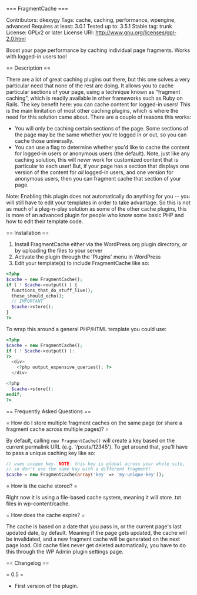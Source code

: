 === FragmentCache ===

Contributors: dkexygy
Tags: cache, caching, performance, wpengine, advanced
Requires at least: 3.0.1
Tested up to: 3.5.1
Stable tag: trunk
License: GPLv2 or later
License URI: http://www.gnu.org/licenses/gpl-2.0.html

Boost your page performance by caching individual page fragments. Works with logged-in users too! 

== Description ==

There are a lot of great caching plugins out there, but this one solves a very particular need that none of the rest are doing. It allows you to cache particular sections of your page, using a technique known as "fragment caching", which is readily available in other frameworks such as Ruby on Rails. The key benefit here: you can cache content for logged-in users! This is the main limitation of most other caching plugins, which is where the need for this solution came about. There are a couple of reasons this works:

* You will only be caching certain sections of the page. Some sections of the page may be the same whether you're logged in or out, so you can cache those universally.
* You can use a flag to determine whether you'd like to cache the content for logged-in users or anonymous users (the default). Note, just like any caching solution, this will _never_ work for customized content that is particular to each user! But, if your page has a section that displays one version of the content for _all_ logged-in users, and one version for anonymous users, then you can fragment cache that section of your page. 

Note: Enabling this plugin does not automatically do anything for you -- you will still have to edit your templates in order to take advantage. So this is not as much of a plug-n-play solution as some of the other cache plugins, this is more of an advanced plugin for people who know some basic PHP and how to edit their template code.


== Installation ==

1. Install FragmentCache either via the WordPress.org plugin directory, or by uploading the files to your server
1. Activate the plugin through the 'Plugins' menu in WordPress
1. Edit your template(s) to include FragmentCache like so:


```php
<?php
$cache = new FragmentCache();
if ( ! $cache->output() ) {     
  functions_that_do_stuff_live();
  these_should_echo();
  // IMPORTANT
  $cache->store();
}
?>      
```

To wrap this around a general PHP/HTML template you could use:

```php
<?php
$cache = new FragmentCache();
if ( ! $cache->output() ):
?>
  <div>
    <?php output_expensive_queries(); ?>
  </div>

<?php
  $cache->store();
endif;
?>      
```


== Frequently Asked Questions ==

= How do I store multiple fragment caches on the same page (or share a fragment cache across multiple pages)? =

By default, calling `new FragmentCache()` will create a key based on the current permalink URL (e.g. '/posts/12345'). To get around that, you'll have to pass a unique caching key like so:

```php
// uses unique key. NOTE: this key is global across your whole site,
// so don't use the same key with a different fragment!
$cache = new FragmentCache(array('key' => 'my-unique-key')); 
```


= How is the cache stored? =

Right now it is using a file-based cache system, meaning it will store .txt files in wp-content/cache. 

= How does the cache expire? =

The cache is based on a date that you pass in, or the current page's last updated date, by default. Meaning if the page gets updated, the cache will be invalidated, and a new fragment cache will be generated on the next page load. Old cache files never get deleted automatically, you have to do this through the WP Admin plugin settings page. 

== Changelog ==

= 0.5 =
* First version of the plugin.



